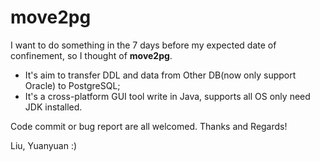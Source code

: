 # move2pg   
I want to do something in the 7 days before my expected date of confinement, so I thought of **move2pg**.

* It's aim to transfer DDL and data from Other DB(now only support Oracle) to PostgreSQL; 
* It's a cross-platform GUI tool write in Java, supports all OS only need JDK installed.

Code commit or bug report are all welcomed. Thanks and Regards!

Liu, Yuanyuan :)
